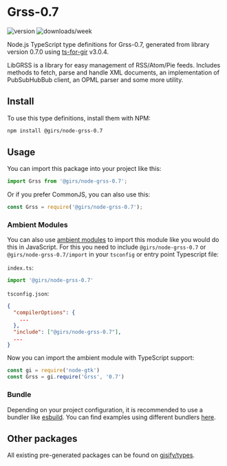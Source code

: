 
# Grss-0.7

![version](https://img.shields.io/npm/v/@girs/node-grss-0.7)
![downloads/week](https://img.shields.io/npm/dw/@girs/node-grss-0.7)


Node.js TypeScript type definitions for Grss-0.7, generated from library version 0.7.0 using [ts-for-gir](https://github.com/gjsify/ts-for-gir) v3.0.4.

LibGRSS is a library for easy management of RSS/Atom/Pie feeds. Includes methods to fetch, parse and handle XML documents, an implementation of PubSubHubBub client, an OPML parser and some more utility.

## Install

To use this type definitions, install them with NPM:
```bash
npm install @girs/node-grss-0.7
```

## Usage

You can import this package into your project like this:
```ts
import Grss from '@girs/node-grss-0.7';
```

Or if you prefer CommonJS, you can also use this:
```ts
const Grss = require('@girs/node-grss-0.7');
```

### Ambient Modules

You can also use [ambient modules](https://github.com/gjsify/ts-for-gir/tree/main/packages/cli#ambient-modules) to import this module like you would do this in JavaScript.
For this you need to include `@girs/node-grss-0.7` or `@girs/node-grss-0.7/import` in your `tsconfig` or entry point Typescript file:

`index.ts`:
```ts
import '@girs/node-grss-0.7'
```

`tsconfig.json`:
```json
{
  "compilerOptions": {
    ...
  },
  "include": ["@girs/node-grss-0.7"],
  ...
}
```

Now you can import the ambient module with TypeScript support: 

```ts
const gi = require('node-gtk')
const Grss = gi.require('Grss', '0.7')
```


### Bundle

Depending on your project configuration, it is recommended to use a bundler like [esbuild](https://esbuild.github.io/). You can find examples using different bundlers [here](https://github.com/gjsify/ts-for-gir/tree/main/examples).

## Other packages

All existing pre-generated packages can be found on [gjsify/types](https://github.com/gjsify/types).

